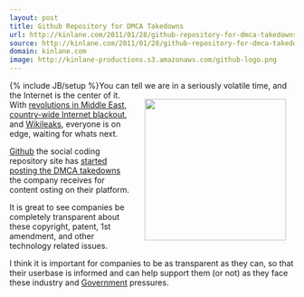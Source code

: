 ```yaml
---
layout: post
title: Github Repository for DMCA Takedowns
url: http://kinlane.com/2011/01/28/github-repository-for-dmca-takedowns/
source: http://kinlane.com/2011/01/28/github-repository-for-dmca-takedowns/
domain: kinlane.com
image: http://kinlane-productions.s3.amazonaws.com/github-logo.png
---
```

{% include JB/setup %}You can tell we are in a seriously volatile time, and the Internet is the center of it.
<a href="http://www.github.com"><img style="padding: 15px;" src="http://kinlane-productions.s3.amazonaws.com/github-logo.png" alt="" width="250" align="right" /></a>
With <a href="http://motherjones.com/mojo/2011/01/whats-happening-egypt-explained" target="_blank">revolutions in Middle East</a>, <a href="http://gigaom.com/2011/01/28/how-egypt-switched-off-the-internet/" target="_blank">country-wide Internet blackout</a>, and <a href="http://www.audreywatters.com/2010/12/05/the-weakest-link-what-wikileaks-has-taught-us-about-the-open-internet/" target="_blank">Wikileaks</a>, everyone is on edge, waiting for whats next.<p></p>
<a href="http://github.com">Github</a> the social coding repository site has <a href="https://github.com/github/dmca" target="_blank">started posting the DMCA takedowns</a> the company receives for content osting on their platform.<p></p>
It is great to see companies be completely transparent about these copyright, patent, 1st amendment, and other technology related issues.<p></p>
I think it is important for companies to be as transparent as they can, so that their userbase is informed and can help support them (or not) as they face these industry and <a href="http://www.kinlane.com/category/federal-government/">Government</a> pressures.